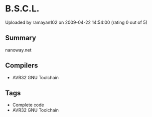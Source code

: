 # B.S.C.L.

Uploaded by ramayan102 on 2009-04-22 14:54:00 (rating 0 out of 5)

## Summary

nanoway.net

## Compilers

- AVR32 GNU Toolchain

## Tags

- Complete code
- AVR32 GNU Toolchain
